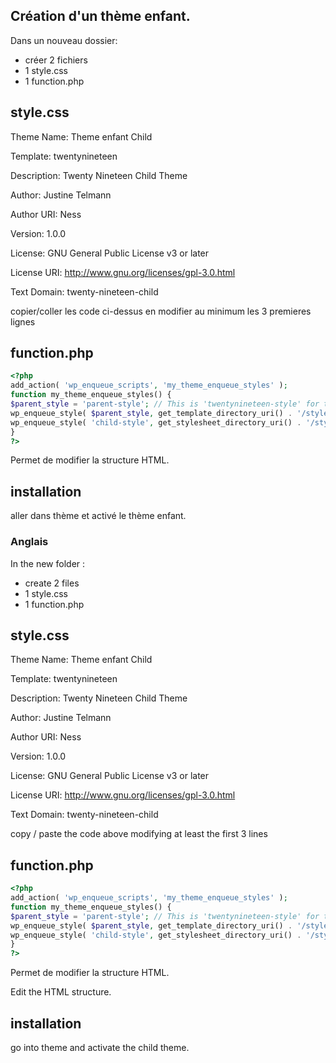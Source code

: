 ## Création d'un thème enfant.
Dans un nouveau dossier:

- créer 2 fichiers
- 1 style.css
- 1 function.php

## style.css


Theme Name:   Theme enfant Child

Template:     twentynineteen

Description:  Twenty Nineteen Child Theme

Author:       Justine Telmann

Author URI:   Ness

Version:      1.0.0

License:      GNU General Public License v3 or later

License URI:  http://www.gnu.org/licenses/gpl-3.0.html

Text Domain:  twenty-nineteen-child


copier/coller les code ci-dessus en modifier au minimum les 3 premieres lignes

## function.php
```PHP
<?php
add_action( 'wp_enqueue_scripts', 'my_theme_enqueue_styles' );
function my_theme_enqueue_styles() {
$parent_style = 'parent-style'; // This is 'twentynineteen-style' for the Twenty nineteen theme.
wp_enqueue_style( $parent_style, get_template_directory_uri() . '/style.css' );
wp_enqueue_style( 'child-style', get_stylesheet_directory_uri() . '/style.css', array( $parent_style ));
}
?>
```
Permet de modifier la structure HTML.

## installation 

aller dans thème et activé le thème enfant.


### Anglais

In the new folder :

- create 2 files
- 1 style.css
- 1 function.php

## style.css

Theme Name:   Theme enfant Child

Template:     twentynineteen

Description:  Twenty Nineteen Child Theme

Author:       Justine Telmann

Author URI:   Ness

Version:      1.0.0

License:      GNU General Public License v3 or later

License URI:  http://www.gnu.org/licenses/gpl-3.0.html

Text Domain:  twenty-nineteen-child

copy / paste the code above modifying at least the first 3 lines

## function.php

```PHP
<?php
add_action( 'wp_enqueue_scripts', 'my_theme_enqueue_styles' );
function my_theme_enqueue_styles() {
$parent_style = 'parent-style'; // This is 'twentynineteen-style' for the Twenty nineteen theme.
wp_enqueue_style( $parent_style, get_template_directory_uri() . '/style.css' );
wp_enqueue_style( 'child-style', get_stylesheet_directory_uri() . '/style.css', array( $parent_style ));
}
?>
```

Permet de modifier la structure HTML.

Edit the HTML structure.

## installation

go into theme and activate the child theme.
